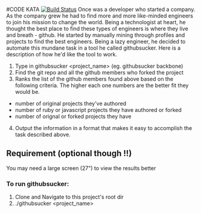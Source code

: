 #CODE KATA [![Build Status](https://secure.travis-ci.org/kengimel/githubsucker.png)](http://travis-ci.org/kengimel/githubsucker)
Once was a developer who started a company. As the company grew he
had to find more and more like-minded engineers to join his mission to change
the world. Being a technologist at heart, he thought the best place to find these
types of engineers is where they live and breath - github. He started by manually
mining through profiles and projects to find the best engineers. Being a lazy
engineer, he decided to automate this mundane task in a tool he called githubsucker.
Here is a description of how he'd like the tool to work.

1. Type in githubsucker <project_name> (eg. githubsucker backbone)
2. Find the git repo and all the github members who forked the project
3. Ranks the list of the github members found above based on the following
criteria. The higher each one numbers are the better fit they would be.
* number of original projects they've authored
* number of ruby or javascript projects they have authored or forked
* number of orignal or forked projects they have
4. Output the information in a format that makes it easy to accomplish the task
described above.

## Requirement (optional though !!)

You may need a large screen (27") to view the results better

### To run githubsucker:

1. Clone and Navigate to this project's root dir
2. ./githubsucker \<project_name\>
